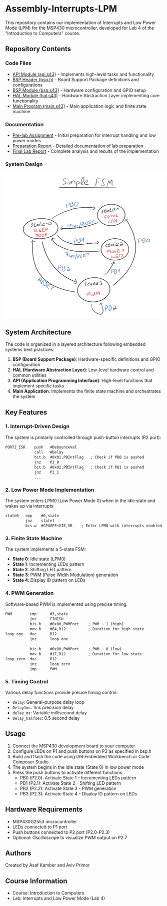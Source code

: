 # Assembly-Interrupts-LPM

This repository contains our implementation of Interrupts and Low Power Mode (LPM) for the MSP430 microcontroller, developed for Lab 4 of the "Introduction to Computers" course.

## Repository Contents

### Code Files
- [API Module (api.s43)](./code/api.s43) - Implements high-level tasks and functionality
- [BSP Header (bsp.h)](./code/bsp.h) - Board Support Package definitions and configurations
- [BSP Module (bsp.s43)](./code/bsp.s43) - Hardware configuration and GPIO setup
- [HAL Module (hal.s43)](./code/hal.s43) - Hardware Abstraction Layer implementing core functionality
- [Main Program (main.s43)](./code/main.s43) - Main application logic and finite state machine

### Documentation
- [Pre-lab Assignment](./docs/lab4_pre_assignment.pdf) - Initial preparation for interrupt handling and low power modes
- [Preparation Report](./docs/lab4_preparation_report.pdf) - Detailed documentation of lab preparation
- [Final Lab Report](./docs/lab4_final_report.pdf) - Complete analysis and results of the implementation

### System Design
![Finite State Machine Diagram](./simple_fsm.jpg)

## System Architecture

The code is organized in a layered architecture following embedded systems best practices:

1. **BSP (Board Support Package)**: Hardware-specific definitions and GPIO configuration
2. **HAL (Hardware Abstraction Layer)**: Low-level hardware control and common utilities 
3. **API (Application Programming Interface)**: High-level functions that implement specific tasks
4. **Main Application**: Implements the finite state machine and orchestrates the system

## Key Features

### 1. Interrupt-Driven Design
The system is primarily controlled through push-button interrupts (P2 port):
```assembly
PORT2_ISR    push   #DebounceVal
             call   #Delay
             bit.b  #0x01,PBIntFlag   ; Check if PB0 is pushed
             jnz    P2_0
             bit.b  #0x02,PBIntFlag   ; Check if PB1 is pushed
             jnz    P2_1
             ...
```

### 2. Low Power Mode Implementation
The system enters LPM0 (Low Power Mode 0) when in the idle state and wakes up via interrupts:
```assembly
state0   cmp    #0,state
         jnz    state1
         bis.w  #CPUOFF+GIE,SR    ; Enter LPM0 with interrupts enabled
```

### 3. Finite State Machine
The system implements a 5-state FSM:
- **State 0**: Idle state (LPM0)
- **State 1**: Incrementing LEDs pattern
- **State 2**: Shifting LED pattern
- **State 3**: PWM (Pulse Width Modulation) generation
- **State 4**: Display ID pattern on LEDs

### 4. PWM Generation
Software-based PWM is implemented using precise timing:
```assembly
PWM        cmp      #3,state         
           jnz      FINISH           
           bis.b    #0x80,PWMPort    ; PWM ~ 1 (high)
           mov.b    #64,R12          ; Duration for high state            
loop_one   dec      R12              
           jnz      loop_one         
           
           bic.b    #0x80,PWMPort    ; PWM ~ 0 (low)
           mov.b    #17,R12          ; Duration for low state
loop_zero  dec      R12              
           jnz      loop_zero        
           jmp      PWM              
```

### 5. Timing Control
Various delay functions provide precise timing control:
- `Delay`: General-purpose delay loop
- `Delay1ms`: 1ms precision delay
- `delay_ms`: Variable millisecond delay
- `Delay_halfsec`: 0.5 second delay

## Usage

1. Connect the MSP430 development board to your computer
2. Configure LEDs on P1 and push buttons on P2 as specified in bsp.h
3. Build and flash the code using IAR Embedded Workbench or Code Composer Studio
4. The system begins in the idle state (State 0) in low power mode
5. Press the push buttons to activate different functions:
   - PB0 (P2.0): Activate State 1 - Incrementing LEDs pattern
   - PB1 (P2.1): Activate State 2 - Shifting LED pattern
   - PB2 (P2.2): Activate State 3 - PWM generation
   - PB3 (P2.3): Activate State 4 - Display ID pattern on LEDs

## Hardware Requirements

- MSP430G2553 microcontroller
- LEDs connected to P1 port
- Push buttons connected to P2 port (P2.0-P2.3)
- Optional: Oscilloscope to visualize PWM output on P2.7

## Authors

Created by Asaf Kamber and Aviv Primor

## Course Information

- Course: Introduction to Computers
- Lab: Interrupts and Low Power Mode (Lab 4)
